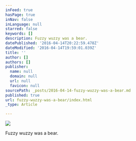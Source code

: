 ```yaml
---
inFeed: true
hasPage: true
inNav: false
inLanguage: null
starred: false
keywords: []
description: Fuzzy wuzzy was a bear.
datePublished: '2016-04-14T20:22:59.478Z'
dateModified: '2016-04-14T19:59:01.039Z'
title: ''
author: []
authors: []
publisher:
  name: null
  domain: null
  url: null
  favicon: null
sourcePath: _posts/2016-04-14-fuzzy-wuzzy-was-a-bear.md
published: true
url: fuzzy-wuzzy-was-a-bear/index.html
_type: Article

---
```

![](https://the-grid-user-content.s3-us-west-2.amazonaws.com/445481ff-cc61-49de-b3a0-df06ea4e5613.jpg)

Fuzzy wuzzy was a bear.